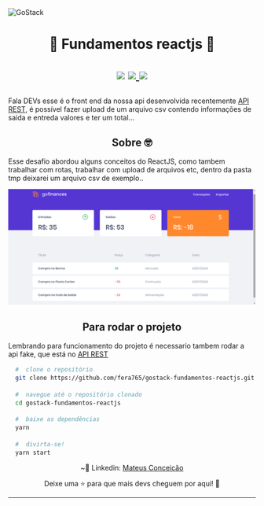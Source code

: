 <img alt="GoStack" src="https://storage.googleapis.com/golden-wind/bootcamp-gostack/header-desafios.png" />
<h1 align="center">
  🚀 Fundamentos reactjs 🚀
  <p align="center">
  <img src="https://img.shields.io/badge/tech-front--end-green" />

  <a href="https://reactjs.org/">
    <img src="https://img.shields.io/badge/framework-reactjs-blue" />
  </a>

  <a href="https://github.com/Rocketseat">
    <img src="https://img.shields.io/badge/source-rocketseat-blueviolet" />
  </a>
  </p>
</h1>
<p>
  Fala DEVs esse é o front end  da nossa api desenvolvida recentemente <a href="https://github.com/fera765/Gostack-typeorm-upload">API REST</a>, é possível fazer upload de um arquivo csv contendo informações de saida e entreda valores e ter um total...
</p>

<h2 align="center">
  Sobre 🤓
</h2>

<p>
  Esse desafio abordou alguns conceitos do ReactJS, como tambem trabalhar com rotas, trabalhar com upload de arquivos etc, dentro da pasta tmp deixarei um arquivo csv de exemplo..
</p>

<img src="https://raw.githubusercontent.com/fera765/gostack-fundamentos-reactjs/master/tmp/app.png"/>

<h2 align="center">
  Para rodar o projeto
</h2>

<p>
 Lembrando para funcionamento do projeto é necessario tambem rodar a api fake, que está no <a href="https://github.com/fera765/Gostack-typeorm-upload">API REST</a>
</p>

```bash
  #  clone o repositório
  git clone https://github.com/fera765/gostack-fundamentos-reactjs.git

  #  navegue até o repositório clonado
  cd gostack-fundamentos-reactjs

  #  baixe as dependências
  yarn

  #  divirta-se!
  yarn start
```

<p align="center">
  ~💜  Linkedin: <a href="https://www.linkedin.com/in/lord775/">Mateus Conceição</a>
</p>

<p align="center">
  Deixe uma ⭐ para que mais devs cheguem por aqui! 🚀
</p>

<hr>
